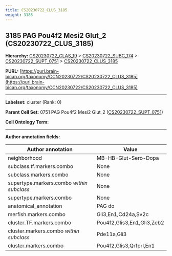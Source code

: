 ```yaml
---
title: CS20230722_CLUS_3185
weight: 3185
---
```

## 3185 PAG Pou4f2 Mesi2 Glut_2 (CS20230722_CLUS_3185)
<b>Hierarchy: </b>
[CS20230722_CLAS_19](../CS20230722_CLAS_19) >
[CS20230722_SUBC_174](../CS20230722_SUBC_174) >
[CS20230722_SUPT_0751](../CS20230722_SUPT_0751) >
[CS20230722_CLUS_3185](../CS20230722_CLUS_3185)

**PURL:** [https://purl.brain-bican.org/taxonomy/CCN20230722/CS20230722_CLUS_3185](https://purl.brain-bican.org/taxonomy/CCN20230722/CS20230722_CLUS_3185)

---


**Labelset:** cluster (Rank: 0)

**Parent Cell Set:** 0751 PAG Pou4f2 Mesi2 Glut_2 ([CS20230722_SUPT_0751](../CS20230722_SUPT_0751))



**Cell Ontology Term:** 

[MARKER GENES.]: #


---

[TRANSFERRED ANNOTATIONS.]: #


[AUTHOR ANNOTATION FIELDS.]: #


**Author annotation fields:**

| Author annotation | Value |
|-------------------|-------|
|neighborhood|MB-HB-Glut-Sero-Dopa|
|subclass.tf.markers.combo|None|
|subclass.markers.combo|None|
|supertype.markers.combo _within subclass_|None|
|supertype.markers.combo|None|
|anatomical_annotation|PAG do|
|merfish.markers.combo|Gli3,En1,Cd24a,Sv2c|
|cluster.TF.markers.combo|Pou4f2,Glis3,En1,Gli3,Zeb2|
|cluster.markers.combo _within subclass_|Pde11a,Gli3|
|cluster.markers.combo|Pou4f2,Glis3,Qrfprl,En1|
